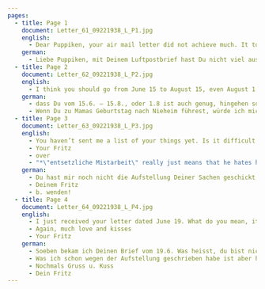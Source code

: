 ```yaml
---
pages:
  - title: Page 1
    document: Letter_61_09221938_L_P1.jpg
    english:
      - Dear Puppiken, your air mail letter did not achieve much. It took 9 days to get here. The other letters don’t take longer either. There won’t be another ship until the day after tomorrow. It will be the first opportunity for me to respond to you. I hope you will get this letter as early as you were hoping. I think you should travel in early September. The affidavit issue might have been delayed a bit. But you should have it by mid-July, and I don’t see why you shouldn’t get your visa in August. I will write an additional letter to the consul that he should give you priority. You are lucky not to have to endure the summer heat yet this year. These last few days have been hard. I did not stop sweating even once in the last week. It has been comfortable since yesterday. Today, it is pouring. So if Mr. H. pays you your full salary, you can go see Ms. Dr. B. with a clear conscience.
    german:
      - Liebe Puppiken, mit Deinem Luftpostbrief hast Du nicht viel ausgerichtet. Er war 9 Tage unterwegs. Länger gehen die anderen auch nicht. Übermorgen geht erst wieder ein Schiff. Es ist die erste Gelegenheit, Dir zu antworten. Ich hoffe, dass Du diesen Brief so früh hast wie Du wünschst. Ich bin der Meinung, dass Du Anfang September fahren sollst. Die Affidavitangelegenheit ist zwar ein bisschen verschoben. Du wirst es aber bis Mitte Juli dort haben u. ich sehe keinen Grund, weswegen Du nicht im August das Visum bekommen solltest. Ich schreibe noch einen Extrabrief an den Konsul, dass er Dich bevorzugen soll. Sei froh, dass Du die Sommerhitze in diesem Jahr noch nicht erlebst. Dieser Tage war es arg. Ich bin 8 Tage aus dem Schwitzen nicht herausgekommen. Seit gestern ist es angenehm. Es regnet heute in Strömen. Also wenn Dir Herr H. das volle Gehalt zahlt, kannst Du ja ruhigen Gewissens zu Frau Dr. B. gehen. Ich denke indessen
  - title: Page 2
    document: Letter_62_09221938_L_P2.jpg
    english:
      - I think you should go from June 15 to August 15, even August 1 should be enough. Then you will be done with that. I think 6 weeks will be plenty. Please be reasonable and don’t overexert yourself, and don’t rush around if it is hot there. The most important thing is that you have some idea of this. So don’t take it too seriously, but have some fun with it. – When you have the visa, I would stop [working] at Urys(?) and go to Schiffs for 3 weeks to learn a little about the lampshade factory. It would make me happy if you could make it to Nieheim for Mama’s birthday. Needless to say, I won’t tell them in N. I will send you Mama’s birthday letter; you can take it with you so that it gets there in time.
    german:
      - dass Du vom 15.6. – 15.8., oder 1.8 ist auch genug, hingehen solltest. Dann hast Du das erledigt. M. E. genügen 6 Wochen vollkommen. Bitte sei vernünftig + überanstrenge Dich nicht, hetze Dich auch nicht ab, wenn es dort heiss ist. So wichtig ist das alles nicht. Es kommt nur darauf an, dass Du eine Ahnung hast. Hier musst Du gewiß umlernen. Also nimm es nicht zu ernst, sondern mach einen Sport daraus! – Ich würde dann, wenn Du das Visum hast, bei Urys(?) aufhören + 3 Wochen zu Schiffs gehen, um die Lampenschirmfabrik ein bisschen zu lernen.
      - Wenn Du zu Mamas Geburtstag nach Nieheim führest, würde ich mich freuen. Natürlich schreibe ich nicht davon nach N. Ich werde Dir Mamas Geburtstagsbrief schicken; dann kannst Du ihn mitnehmen, so kommt er dann pünktlich.
  - title: Page 3
    document: Letter_63_09221938_L_P3.jpg
    english:
      - You haven’t sent me a list of your things yet. Is it difficult to put that together? There’s nothing new to tell from here. By the way, did I tell you about the work I do? I am in the Statistics Office, it’s very annoying and boring* work. Last week, I worked some overtime and made $18 ½. That’s very good for this day and age. I wonder how long my luck will last. I recently received a card from Ms. Mühlstein. She has had such bad luck. I don’t think she will be able to sell her business under acceptable conditions. She waited too long. I hope you are all in good health, and that “Papi” is doing good business (why won’t he at least send us a brief note?) Much love to all of you, 1000 kisses for you,
      - Your Fritz
      - over
      - "*\"entsetzliche Mistarbeit\" really just means that he hates his job, but it also might imply that it’s repetitive, difficult, boring, or annoying"
    german:
      - Du hast mir noch nicht die Aufstellung Deiner Sachen geschickt. Ist es schwierig sie zu machen? Hier gibt’s nicht Neues. Habe ich Dir eigentlich im letzten Brief berichtet, was ich im Geschäft arbeite. Ich bin im statistischen Büro, eine entsetzliche Mistarbeit. Vorige Woche habe ich Überstunden gemacht + so 18 1/2 $ verdient. Das ist sehr schön für die heutige Zeit. Soll mich mal wundern, wie lange die Herrlichkeit dauert. Dieser Tage hatte ich eine Karte von Frau Mühlstein. Sie hat ja Pech. Ich glaube kaum, dass sie den Laden noch zu annehmbaren Bedingungen loswird. Sie hat zu lange gewartet. Ich hoffe, dass Ihr alle gesund seid u. dass „Papi“ gute Geschäfte macht (warum schreibt er nicht mal einen Gruss?) Seid alle herzlich gegrüsst, du selbst auch 1000x geküsst von
      - Deinem Fritz
      - b. wenden!
  - title: Page 4
    document: Letter_64_09221938_L_P4.jpg
    english:
      - I just received your letter dated June 19. What do you mean, it’s not your turn yet? It’s always your turn! The chocolate hasn’t arrived yet. I will distribute it according to your wishes when it gets here. Never mind what I wrote about the list, because I found it in your letter today. I will talk this issue over with [our] relatives and let you know what we decide. I don’t think you should leave any of those items there. Everything looks right to me. Let’s see what the guardians think!
      - Again, much love and kisses
      - Your Fritz
    german:
      - Soeben bekam ich Deinen Brief vom 19.6. Was heisst, du bist nicht dran? Du bist immer dran! Die Schok. ist noch nicht da. Ich werde sie nach Ankunft Deinem Wunsch gemäß verteilen.
      - Was ich schon wegen der Aufstellung geschrieben habe ist aber hinfällig, nachdem ich sie heute in Deinem Brief fand. Ich werde mal die Sache mit den Verwandten durchsprechen + Dir dann sagen, wie wir es machen wollen. Ich glaube kaum, dass Du von den Sachen was dort lassen sollst. Mir erscheint alles richtig. Mal sehen, was die Vormünder meinen!
      - Nochmals Gruss u. Kuss
      - Dein Fritz
---
```

  